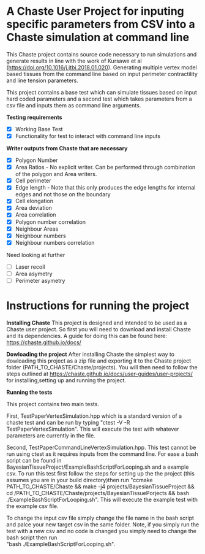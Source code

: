 # A Chaste User Project for inputing specific parameters from CSV into a Chaste simulation at command line

This Chaste project contains source code necessary to run simulations and generate results in line with the work of Kursawe et al (https://doi.org/10.1016/j.jtbi.2018.01.020).
Generating multiple vertex model based tissues from the command line based on input perimeter contractility and line tension parameters.

This project contains a base test which can simulate tissues based on input hard coded parameters and a second test which takes parameters from a csv file and inputs them as command line arguments.

**Testing requirements**
- [x] Working Base Test
- [x] Functionality for test to interact with command line inputs
    
**Writer outputs from Chaste that are necessary**

- [x] Polygon Number
- [x] Area Ratios - No explicit writer. Can be performed through combination of the polygon and Area writers.
- [x] Cell perimeter
- [x] Edge length - Note that this only produces the edge lengths for internal edges and not those on the boundary
- [x] Cell elongation
- [x] Area deviation
- [x] Area correlation
- [x] Polygon number correlation
- [x] Neighbour Areas
- [x] Neighbour numbers
- [x] Neighbour numbers correlation

Need looking at further
- [ ] Laser recoil
- [ ] Area asymetry
- [ ] Perimeter asymetry

# Instructions for running the project
**Installing Chaste**
This project is designed and intended to be used as a Chaste user project.
So first you will need to download and install Chaste and its dependencies. A guide for doing this can be found here: https://chaste.github.io/docs/

**Dowloading the project**
After installing Chaste the simplest way to dowloading this project as a zip file and exporting it to the Chaste project folder (PATH_TO_CHASTE/Chaste/projects).
You will then need to follow the steps outlined at https://chaste.github.io/docs/user-guides/user-projects/ for installing,setting up and running the project.

**Running the tests**

This project contains two main tests. 

First, TestPaperVertexSimulation.hpp which is a standard version of a chaste test and can be run by typing "ctest -V -R TestPaperVertexSimulation".
This will execute the test with whatever parameters are currently in the file.

Second, TestPaperCommandLineVertexSimulation.hpp. This test cannot be run using ctest as it requires inputs from the command line. For ease a bash script can be found in BayesianTissueProject/ExampleBashScriptForLooping.sh and a example csv.
To run this test first follow the steps for setting up the the project (this assumes you are in your build directory)then run "ccmake PATH_TO_CHASTE/Chaste && make -j4 projects/BayesianTissueProject && cd  /PATH_TO_CHASTE/Chaste/projects/BayesianTissuePorjects && bash ./ExampleBashScriptForLooping.sh". This will execute the example test with the example csv file. 

To change the input csv file simply change the file name in the bash script and palce your new target csv in the same folder. Note, if you simply run the test with a new csv and no code is changed you simply need to change the bash script then run  
"bash ./ExampleBashScriptForLooping.sh".
